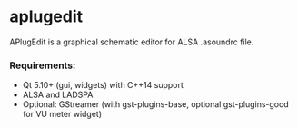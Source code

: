 # aplugedit
APlugEdit is a graphical schematic editor for ALSA .asoundrc file.

### Requirements:
* Qt 5.10+ (gui, widgets) with C++14 support
* ALSA and LADSPA
* Optional: GStreamer (with gst-plugins-base, optional gst-plugins-good for VU meter widget)
